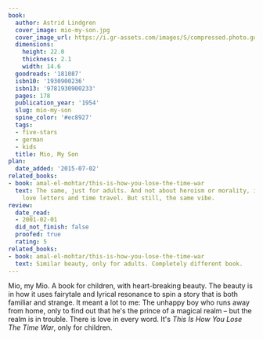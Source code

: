 ```yaml
---
book:
  author: Astrid Lindgren
  cover_image: mio-my-son.jpg
  cover_image_url: https://i.gr-assets.com/images/S/compressed.photo.goodreads.com/books/1388962567l/181087.jpg
  dimensions:
    height: 22.0
    thickness: 2.1
    width: 14.6
  goodreads: '181087'
  isbn10: '1930900236'
  isbn13: '9781930900233'
  pages: 178
  publication_year: '1954'
  slug: mio-my-son
  spine_color: '#ec8927'
  tags:
  - five-stars
  - german
  - kids
  title: Mio, My Son
plan:
  date_added: '2015-07-02'
related_books:
- book: amal-el-mohtar/this-is-how-you-lose-the-time-war
  text: The same, just for adults. And not about heroism or morality, instead contains
    love letters and time travel. But still, the same vibe.
review:
  date_read:
  - 2001-02-01
  did_not_finish: false
  proofed: true
  rating: 5
related_books:
- book: amal-el-mohtar/this-is-how-you-lose-the-time-war
  text: Similar beauty, only for adults. Completely different book.
---
```


Mio, my Mio. A book for children, with heart-breaking beauty. The beauty is in how it uses fairytale and lyrical
resonance to spin a story that is both familiar and strange. It meant a lot to me: The unhappy boy who runs away from
home, only to find out that he's the prince of a magical realm – but the realm is in trouble. There is love in every
word. It's *This Is How You Lose The Time War*, only for children.
